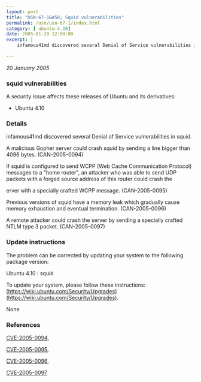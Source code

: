 ```yaml
---
layout: post
title: "USN-67-1&#58; Squid vulnerabilities"
permalink: /usn/usn-67-1/index.html
category: [ ubuntu-4.10]
date: 2005-01-20 12:00:00
excerpt: |
    infamous41md discovered several Denial of Service vulnerabilities in squid.
    
--- 
```

 
 

*20 January 2005*

### squid vulnerabilities

A security issue affects these releases of Ubuntu and its derivatives:

* Ubuntu 4.10

### Details

infamous41md discovered several Denial of Service vulnerabilities in squid.

A malicious Gopher server could crash squid by sending a line bigger than 4096 bytes. (CAN-2005-0094)

If squid is configured to send WCPP (Web Cache Communication Protocol) messages to a &quot;home router&quot;, an attacker who was able to send UDP packets with a forged source address of this router could crash the

erver with a specially crafted WCPP message. (CAN-2005-0095)

Previous versions of squid have a memory leak which gradually cause memory exhaustion and eventual termination. (CAN-2005-0096)

A remote attacker could crash the server by sending a specially crafted NTLM type 3 packet. (CAN-2005-0097)

### Update instructions

The problem can be corrected by updating your system to the following package version:

Ubuntu 4.10
 : squid 

To update your system, please follow these instructions: [https://wiki.ubuntu.com/Security/Upgrades](https://wiki.ubuntu.com/Security/Upgrades).

None

### References

 
 [CVE-2005-0094](http://people.ubuntu.com/~ubuntu-security/cve/CVE-2005-0094), 

 [CVE-2005-0095](http://people.ubuntu.com/~ubuntu-security/cve/CVE-2005-0095), 

 [CVE-2005-0096](http://people.ubuntu.com/~ubuntu-security/cve/CVE-2005-0096), 

 [CVE-2005-0097](http://people.ubuntu.com/~ubuntu-security/cve/CVE-2005-0097)
 

